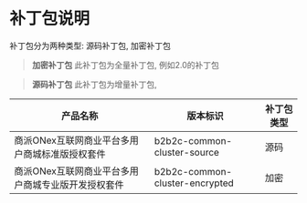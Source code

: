 # 补丁包说明

补丁包分为两种类型: 源码补丁包, 加密补丁包

> **加密补丁包**
> 此补丁包为全量补丁包, 例如2.0的补丁包

> **源码补丁包**
> 此补丁包为增量补丁包, 



| 产品名称 | 版本标识 | 补丁包类型 | 
| ------------- |-------------|-------------|
| 商派ONex互联网商业平台多用户商城标准版授权套件 | b2b2c-common-cluster-source | 源码 |
| 商派ONex互联网商业平台多用户商城专业版开发授权套件 | b2b2c-common-cluster-encrypted | 加密 |

